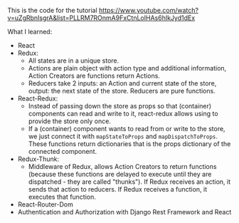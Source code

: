 This is the code for the tutorial https://www.youtube.com/watch?v=uZgRbnIsgrA&list=PLLRM7ROnmA9FxCtnLoIHAs6hIkJyd1dEx

What I learned:
- React
- Redux:
  - All states are in a unique store.
  - Actions are plain object with action type and additional information, Action Creators are functions return Actions.
  - Reducers take 2 inputs: an Action and current state of the store, output: the next state of the store. Reducers are pure functions.
- React-Redux:
  - Instead of passing down the store as props so that (container) components can read and write to it, react-redux allows using <Provider> to provide the store only once.
  - If a (container) component wants to read from or write to the store, we just connect it with `mapStateToProps` and `mapDispatchToProps`. These functions return dictionaries that is the props dictionary of the connected component.
- Redux-Thunk:
  - Middleware of Redux, allows Action Creators to return functions (because these functions are delayed to execute until they are dispatched - they are called "thunks"). If Redux receives an action, it sends that action to reducers. If Redux receives a function, it executes that function.
- React-Router-Dom
- Authentication and Authorization with Django Rest Framework and React
